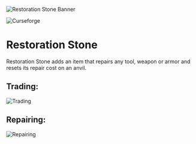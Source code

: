 ![Restoration Stone Banner](https://imgur.com/4xrthSL.png)

![Curseforge](http://cf.way2muchnoise.eu/full_791864_downloads.svg?badge_style=for_the_badge)

# Restoration Stone

Restoration Stone adds an item that repairs any tool, weapon or armor and resets its repair cost on an anvil.

## Trading:
![Trading](https://imgur.com/Ei0Wqn5.png)

## Repairing:
![Repairing](https://imgur.com/zuBlylC.png)
